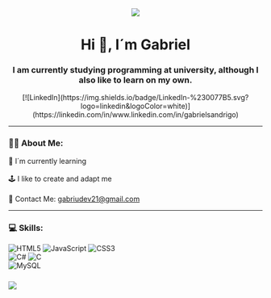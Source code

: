 <div id="header" align="center">
  <img src="https://i.imgur.com/NsBXIkV.png" />
  <h1 align="center"> Hi 👋, I´m Gabriel</h1>
  <h3 align="center"> I am currently studying programming at university, although I also like to learn on my own.</h3> 
  <t><t>[![LinkedIn](https://img.shields.io/badge/LinkedIn-%230077B5.svg?logo=linkedin&logoColor=white)](https://linkedin.com/in/www.linkedin.com/in/gabrielsandrigo)
</div>

---

### 👨🏻 About Me:
🌱 I´m currently learning<br><br>🕹️ I like to create and adapt me<br><br>📧 Contact Me: gabriudev21@gmail.com  

---

### 💻 Skills:
![HTML5](https://img.shields.io/badge/html5-%23E34F26.svg?style=for-the-badge&logo=html5&logoColor=white) ![JavaScript](https://img.shields.io/badge/javascript-%23323330.svg?style=for-the-badge&logo=javascript&logoColor=%23F7DF1E) ![CSS3](https://img.shields.io/badge/css3-%231572B6.svg?style=for-the-badge&logo=css3&logoColor=white)<br> ![C#](https://img.shields.io/badge/c%23-%23239120.svg?style=for-the-badge&logo=csharp&logoColor=white) ![C](https://img.shields.io/badge/c-%2300599C.svg?style=for-the-badge&logo=c&logoColor=white)<br> ![MySQL](https://img.shields.io/badge/mysql-%2300000f.svg?style=for-the-badge&logo=mysql&logoColor=white)
###

[![](https://visitcount.itsvg.in/api?id=GabriuDEV&icon=5&color=1)](https://visitcount.itsvg.in)  
